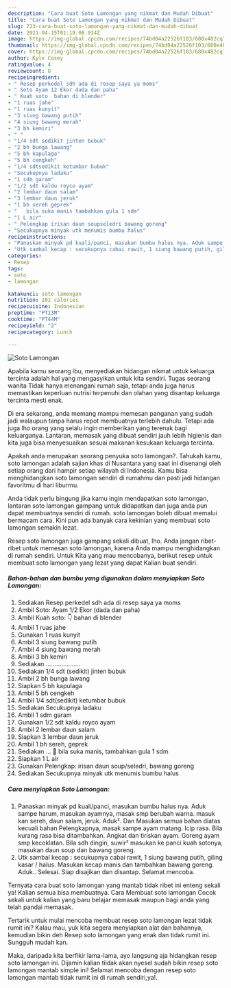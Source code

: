 ```yaml
---
description: "Cara buat Soto Lamongan yang nikmat dan Mudah Dibuat"
title: "Cara buat Soto Lamongan yang nikmat dan Mudah Dibuat"
slug: 723-cara-buat-soto-lamongan-yang-nikmat-dan-mudah-dibuat
date: 2021-04-15T01:19:08.914Z
image: https://img-global.cpcdn.com/recipes/74bd04a22526f103/680x482cq70/soto-lamongan-foto-resep-utama.jpg
thumbnail: https://img-global.cpcdn.com/recipes/74bd04a22526f103/680x482cq70/soto-lamongan-foto-resep-utama.jpg
cover: https://img-global.cpcdn.com/recipes/74bd04a22526f103/680x482cq70/soto-lamongan-foto-resep-utama.jpg
author: Kyle Casey
ratingvalue: 4
reviewcount: 8
recipeingredient:
- " Resep perkedel sdh ada di resep saya ya moms"
- " Soto Ayam 12 Ekor dada dan paha"
- " Kuah soto  bahan di blender"
- "1 ruas jahe"
- "1 ruas kunyit"
- "3 siung bawang putih"
- "4 siung bawang merah"
- "3 bh kemiri"
- " "
- "1/4 sdt sedikit jinten bubuk"
- "2 bh bunga lawang"
- "5 bh kapulaga"
- "5 bh cengkeh"
- "1/4 sdtsedikit ketumbar bubuk"
- "Secukupnya ladaku"
- "1 sdm garam"
- "1/2 sdt kaldu royco ayam"
- "2 lembar daun salam"
- "3 lembar daun jeruk"
- "1 bh sereh geprek"
- "   bila suka manis tambahkan gula 1 sdm"
- "1 L air"
- " Pelengkap irisan daun soupseledri bawang goreng"
- "Secukupnya minyak utk menumis bumbu halus"
recipeinstructions:
- "Panaskan minyak pd kuali/panci, masukan bumbu halus nya. Aduk sampe harum, masukan ayamnya, masak smp berubah warna. masuk kan sereh, daun salam, jeruk. Aduk². Dan Masukan semua bahan diatas kecuali bahan Pelengkapnya, masak sampe ayam matang. Icip rasa. Bila kurang rasa bisa ditambahkan. Angkat dan tiriskan ayam. Goreng ayam smp kecoklatan. Bila sdh dingin, suwir² masukan ke panci kuah sotonya, masukan daun soup dan bawang goreng."
- "Utk sambal kecap : secukupnya cabai rawit, 1 siung bawang putih, giling kasar / halus. Masukan kecap manis dan tambahkan bawang goreng. Aduk.. Selesai. Siap disajikan dan disantap. Selamat mencoba."
categories:
- Resep
tags:
- soto
- lamongan

katakunci: soto lamongan 
nutrition: 201 calories
recipecuisine: Indonesian
preptime: "PT13M"
cooktime: "PT44M"
recipeyield: "2"
recipecategory: Lunch

---
```



![Soto Lamongan](https://img-global.cpcdn.com/recipes/74bd04a22526f103/680x482cq70/soto-lamongan-foto-resep-utama.jpg)

Apabila kamu seorang ibu, menyediakan hidangan nikmat untuk keluarga tercinta adalah hal yang mengasyikan untuk kita sendiri. Tugas seorang  wanita Tidak hanya menangani rumah saja, tetapi anda juga harus memastikan keperluan nutrisi terpenuhi dan olahan yang disantap keluarga tercinta mesti enak.

Di era  sekarang, anda memang mampu memesan panganan yang sudah jadi walaupun tanpa harus repot membuatnya terlebih dahulu. Tetapi ada juga lho orang yang selalu ingin memberikan yang terenak bagi keluarganya. Lantaran, memasak yang dibuat sendiri jauh lebih higienis dan kita juga bisa menyesuaikan sesuai makanan kesukaan keluarga tercinta. 



Apakah anda merupakan seorang penyuka soto lamongan?. Tahukah kamu, soto lamongan adalah sajian khas di Nusantara yang saat ini disenangi oleh setiap orang dari hampir setiap wilayah di Indonesia. Kamu bisa menghidangkan soto lamongan sendiri di rumahmu dan pasti jadi hidangan favoritmu di hari liburmu.

Anda tidak perlu bingung jika kamu ingin mendapatkan soto lamongan, lantaran soto lamongan gampang untuk didapatkan dan juga anda pun dapat membuatnya sendiri di rumah. soto lamongan boleh dibuat memalui bermacam cara. Kini pun ada banyak cara kekinian yang membuat soto lamongan semakin lezat.

Resep soto lamongan juga gampang sekali dibuat, lho. Anda jangan ribet-ribet untuk memesan soto lamongan, karena Anda mampu menghidangkan di rumah sendiri. Untuk Kita yang mau mencobanya, berikut resep untuk membuat soto lamongan yang lezat yang dapat Kalian buat sendiri.

<!--inarticleads1-->

##### Bahan-bahan dan bumbu yang digunakan dalam menyiapkan Soto Lamongan:

1. Sediakan  Resep perkedel sdh ada di resep saya ya moms
1. Ambil  Soto: Ayam 1/2 Ekor (dada dan paha)
1. Ambil  Kuah soto: 👇 bahan di blender
1. Ambil 1 ruas jahe
1. Gunakan 1 ruas kunyit
1. Ambil 3 siung bawang putih
1. Ambil 4 siung bawang merah
1. Ambil 3 bh kemiri
1. Sediakan  ....................
1. Sediakan 1/4 sdt (sedikit) jinten bubuk
1. Ambil 2 bh bunga lawang
1. Siapkan 5 bh kapulaga
1. Ambil 5 bh cengkeh
1. Ambil 1/4 sdt(sedikit) ketumbar bubuk
1. Sediakan Secukupnya ladaku
1. Ambil 1 sdm garam
1. Gunakan 1/2 sdt kaldu royco ayam
1. Ambil 2 lembar daun salam
1. Siapkan 3 lembar daun jeruk
1. Ambil 1 bh sereh, geprek
1. Sediakan  ... 📝 bila suka manis, tambahkan gula 1 sdm
1. Siapkan 1 L air
1. Gunakan  Pelengkap: irisan daun soup/seledri, bawang goreng
1. Sediakan Secukupnya minyak utk menumis bumbu halus




<!--inarticleads2-->

##### Cara menyiapkan Soto Lamongan:

1. Panaskan minyak pd kuali/panci, masukan bumbu halus nya. Aduk sampe harum, masukan ayamnya, masak smp berubah warna. masuk kan sereh, daun salam, jeruk. Aduk². Dan Masukan semua bahan diatas kecuali bahan Pelengkapnya, masak sampe ayam matang. Icip rasa. Bila kurang rasa bisa ditambahkan. Angkat dan tiriskan ayam. Goreng ayam smp kecoklatan. Bila sdh dingin, suwir² masukan ke panci kuah sotonya, masukan daun soup dan bawang goreng.
1. Utk sambal kecap : secukupnya cabai rawit, 1 siung bawang putih, giling kasar / halus. Masukan kecap manis dan tambahkan bawang goreng. Aduk.. Selesai. Siap disajikan dan disantap. Selamat mencoba.




Ternyata cara buat soto lamongan yang mantab tidak ribet ini enteng sekali ya! Kalian semua bisa membuatnya. Cara Membuat soto lamongan Cocok sekali untuk kalian yang baru belajar memasak maupun bagi anda yang telah pandai memasak.

Tertarik untuk mulai mencoba membuat resep soto lamongan lezat tidak rumit ini? Kalau mau, yuk kita segera menyiapkan alat dan bahannya, kemudian bikin deh Resep soto lamongan yang enak dan tidak rumit ini. Sungguh mudah kan. 

Maka, daripada kita berfikir lama-lama, ayo langsung aja hidangkan resep soto lamongan ini. Dijamin kalian tiidak akan nyesel sudah bikin resep soto lamongan mantab simple ini! Selamat mencoba dengan resep soto lamongan mantab tidak rumit ini di rumah sendiri,ya!.

